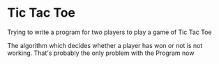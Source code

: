 # Tic Tac Toe
Trying to write a program for two players to play a game of Tic Tac Toe

The algorithm which decides whether a player has won or not is not working.
That's probably the only problem with the Program now
